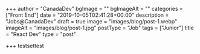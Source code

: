 +++
author = "CanadaDev"
bgImage = ""
bgImageAlt = ""
categories = ["Front End"]
date = "2019-10-05T02:41:28+00:00"
description = "Jobs@CanadaDev"
draft = true
image = "images/blog/post-1.webp"
imageAlt = "images/blog/post-1.jpg"
postType = "Job"
tags = ["Junior"]
title = "React Dev"
type = "post"

+++
testsettest